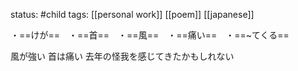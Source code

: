 status: #child 
tags: [[personal work]] [[poem]] [[japanese]]

・==けが==　・==首==　・==風==　・==痛い==　・==~てくる== 

風が強い
首は痛い
去年の怪我を感じてきたかもしれない